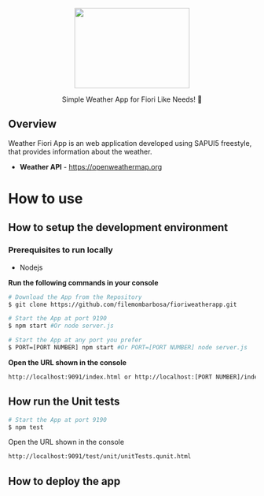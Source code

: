<p align="center">
  <a href="#">
    <img src="https://iili.io/oRYR6J.png" width="234" height="163" alt="" />
  </a>
</p>

<p align="center">Simple Weather App for Fiori Like Needs! 🚀</p>


## Overview
Weather Fiori App is an web application developed using SAPUI5 freestyle, that provides information about the weather.

- **Weather API** - https://openweathermap.org

# How to use
## How to setup the development environment
### Prerequisites to run locally
- Nodejs

**Run the following commands in your console**
```bash
# Download the App from the Repository
$ git clone https://github.com/filemombarbosa/fioriweatherapp.git

# Start the App at port 9190
$ npm start #Or node server.js

# Start the App at any port you prefer
$ PORT=[PORT NUMBER] npm start #Or PORT=[PORT NUMBER] node server.js
```

**Open the URL shown in the console**
```bash
http://localhost:9091/index.html or http://localhost:[PORT NUMBER]/index.html
```

## How run the Unit tests 
```bash
# Start the App at port 9190
$ npm test
```
Open the URL shown in the console
```bash
http://localhost:9091/test/unit/unitTests.qunit.html
```

## How to deploy the app